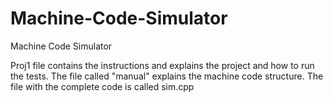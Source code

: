 # Machine-Code-Simulator
Machine Code Simulator 

Proj1 file contains the instructions and explains the project and how to run the tests. 
The file called "manual" explains the machine code structure. 
The file with the complete code is called sim.cpp

